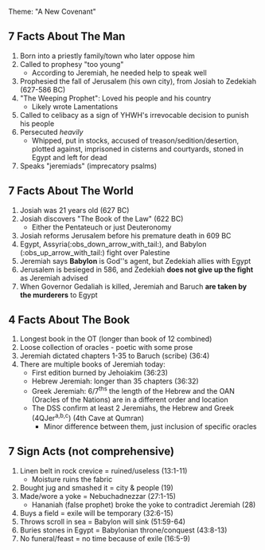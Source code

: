 Theme: "A New Covenant"

## 7 Facts About The Man

1. Born into a priestly family/town who later oppose him
2. Called to prophesy "too young"
	- According to Jeremiah, he needed help to speak well
3. Prophesied the fall of Jerusalem (his own city), from Josiah to Zedekiah (627-586 BC)
4. "The Weeping Prophet": Loved his people and his country
	- Likely wrote Lamentations
5. Called to celibacy as a sign of YHWH's irrevocable decision to punish his people
6. Persecuted *heavily*
	- Whipped, put in stocks, accused of treason/sedition/desertion, plotted against, imprisoned in cisterns and courtyards, stoned in Egypt and left for dead
7. Speaks "jeremiads" (imprecatory psalms)

## 7 Facts About The World

1. Josiah was 21 years old (627 BC)
2. Josiah discovers "The Book of the Law" (622 BC)
	- Either the Pentateuch or just Deuteronomy
3. Josiah reforms Jerusalem before his premature death in 609 BC
4. Egypt, Assyria(:obs_down_arrow_with_tail:), and Babylon (:obs_up_arrow_with_tail:) fight over Palestine
5. Jeremiah says **Babylon** is God''s agent, but Zedekiah allies with Egypt
6. Jerusalem is besieged in 586, and Zedekiah **does not give up the fight** as Jeremiah advised
7. When Governor Gedaliah is killed, Jeremiah and Baruch **are taken by the murderers** to Egypt

## 4 Facts About The Book

1. Longest book in the OT (longer than book of 12 combined)
2. Loose collection of oracles - poetic with some prose
3. Jeremiah dictated chapters 1-35 to Baruch (scribe) (36:4)
4. There are multiple books of Jeremiah today:
	- First edition burned by Jehoiakim (36:23)
	- Hebrew Jeremiah: longer than 35 chapters (36:32)
	- Greek Jeremiah: 6/7<sup>ths</sup> the length of the Hebrew and the OAN (Oracles of the Nations) are in a different order and location
	- The DSS confirm at least 2 Jeremiahs, the Hebrew and Greek (4QJer<sup>a,b,c</sup>) (4th Cave at Qumran)
		- Minor difference between them, just inclusion of specific oracles

## 7 Sign Acts (not comprehensive)

1. Linen belt in rock crevice = ruined/useless (13:1-11)
	- Moisture ruins the fabric
2. Bought jug and smashed it = city & people (19)
3. Made/wore a yoke = Nebuchadnezzar (27:1-15)
	- Hananiah (false prophet) broke the yoke to contradict Jeremiah (28)
4. Buys a field = exile will be temporary (32:6-15)
5. Throws scroll in sea = Babylon will sink (51:59-64)
6. Buries stones in Egypt = Babylonian throne/conquest (43:8-13)
7. No funeral/feast = no time because of exile (16:5-9)